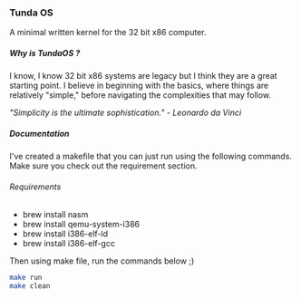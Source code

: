 ### Tunda OS
A minimal written kernel for the 32 bit x86 computer.

##### Why is TundaOS ?
I know, I know 32 bit x86 systems are legacy but I think they are a great starting point. I believe in beginning with the basics, where things are relatively "simple," before navigating the complexities that may follow.

_"Simplicity is the ultimate sophistication." - Leonardo da Vinci_

##### Documentation

I've created a makefile that you can just run using the following commands. Make sure you check out the requirement section.


###### Requirements

- brew install nasm
- brew install qemu-system-i386
- brew install i386-elf-ld 
- brew install i386-elf-gcc 

Then using make file, run the commands below ;)
```sh
make run
make clean
```

